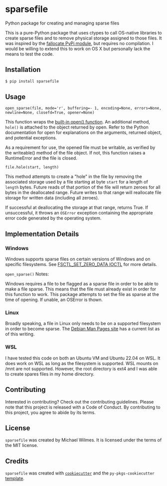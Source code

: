 # sparsefile
Python package for creating and managing sparse files

This is a pure-Python package that uses ctypes to call OS-native libraries to create sparse files and to remove physical storage assigned to those files. It was inspired by the [fallocate PyPi module](https://github.com/trbs/fallocate), but requires no compilation. I would be willing to extend this to work on OS X but personally lack the means to test the code.

## Installation

```bash
$ pip install sparsefile
```

## Usage
`open_sparse(file, mode='r', buffering=- 1, encoding=None, errors=None, newline=None, closefd=True, opener=None)`

This function wraps the [built-in open() function](https://docs.python.org/3/library/functions.html#open). An additional method, `hole()` is attached to the object returned by open. Refer to the Python documentation for open for explanations on the arguments, returned object, and potential exceptions.

As a requirement for use, the opened file must be writable, as verified by the writeable() method of the file object. If not, this function raises a RuntimeError and the file is closed.

`file.hole(start, length)`

This method attempts to create a "hole" in the file by removing the associated storage used by a file starting at byte `start` for a length of `length` bytes. Future reads of that portion of the file will return zeroes for all bytes in the deallocated range. Future writes to that range will reallocate file storage for written data (including all zeroes). 

If successful at deallocating the storage at that range, returns True. If unsuccessful, it throws an `OSError` exception containing the appropriate error code generated by the operating system.

## Implementation Details
### Windows
Windows supports sparse files on certain versions of Windows and on specific filesystems. See [FSCTL_SET_ZERO_DATA IOCTL](https://learn.microsoft.com/en-us/windows/win32/api/winioctl/ni-winioctl-fsctl_set_zero_data) for more details.

`open_sparse()` Notes:

Windows requires a file to be flagged as a sparse file in order to be able to make a file sparse. This means that the file must already exist in order for this function to work. This package attempts to set the file as sparse at the time of opening. If unable, an OSError is thown.

### Linux
Broadly speaking, a file in Linux only needs to be on a supported filesystem in order to become sparse. The [Debian Man Pages site](https://manpages.debian.org/bookworm/manpages-dev/fallocate.2.en.html) has a current list as of this writing.

### WSL
I have tested this code on both an Ubuntu VM and Ubuntu 22.04 on WSL. It does work on WSL as long as the filesystem is supported. WSL mounts on /mnt are not supported. However, the root directory is ext4 and I was able to create spares files in my home directory.

## Contributing

Interested in contributing? Check out the contributing guidelines. Please note that this project is released with a Code of Conduct. By contributing to this project, you agree to abide by its terms.

## License

`sparsefile` was created by Michael Wilmes. It is licensed under the terms of the MIT license.

## Credits

`sparsefile` was created with [`cookiecutter`](https://cookiecutter.readthedocs.io/en/latest/) and the `py-pkgs-cookiecutter` [template](https://github.com/py-pkgs/py-pkgs-cookiecutter).
